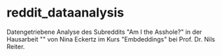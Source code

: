 # reddit_dataanalysis
Datengetriebene Analyse des Subreddits "Am I the Asshole?" in der Hausarbeit "" von Nina Eckertz im Kurs "Embdeddings" bei Prof. Dr. Nils Reiter.  

